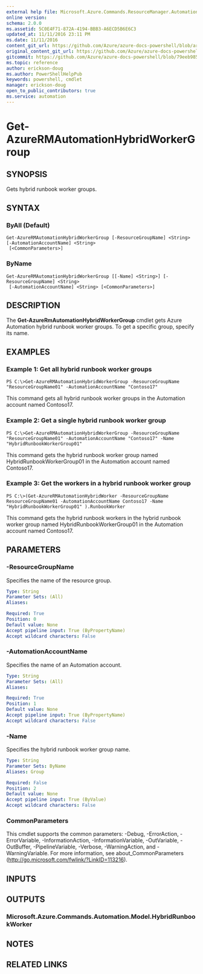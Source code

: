 ```yaml
---
external help file: Microsoft.Azure.Commands.ResourceManager.Automation.dll-Help.xml
online version:
schema: 2.0.0
ms.assetid: 5C0E4F71-872A-4194-BBB3-A6ECD5B6E6C3
updated_at: 11/11/2016 23:11 PM
ms.date: 11/11/2016
content_git_url: https://github.com/Azure/azure-docs-powershell/blob/armsql/azureps-cmdlets-docs/ResourceManager/AzureRM.Automation/v2.1.0/Get-AzureRMAutomationHybridWorkerGroup.md
original_content_git_url: https://github.com/Azure/azure-docs-powershell/blob/armsql/azureps-cmdlets-docs/ResourceManager/AzureRM.Automation/v2.1.0/Get-AzureRMAutomationHybridWorkerGroup.md
gitcommit: https://github.com/Azure/azure-docs-powershell/blob/79eeb985ea480979357fb4695832a0c3d29a48bf
ms.topic: reference
author: erickson-doug
ms.author: PowerShellHelpPub
keywords: powershell, cmdlet
manager: erickson-doug
open_to_public_contributors: true
ms.service: automation
---
```


# Get-AzureRMAutomationHybridWorkerGroup

## SYNOPSIS
Gets hybrid runbook worker groups.

## SYNTAX

### ByAll (Default)
```
Get-AzureRMAutomationHybridWorkerGroup [-ResourceGroupName] <String> [-AutomationAccountName] <String>
 [<CommonParameters>]
```

### ByName
```
Get-AzureRMAutomationHybridWorkerGroup [[-Name] <String>] [-ResourceGroupName] <String>
 [-AutomationAccountName] <String> [<CommonParameters>]
```

## DESCRIPTION
The **Get-AzureRmAutomationHybridWorkerGroup** cmdlet gets Azure Automation hybrid runbook worker groups.
To get a specific group, specify its name.

## EXAMPLES

### Example 1: Get all hybrid runbook worker groups
```
PS C:\>Get-AzureRMAutomationHybridWorkerGroup -ResourceGroupName "ResourceGroupName01" -AutomationAccountName "Contoso17"
```

This command gets all hybrid runbook worker groups in the Automation account named Contoso17.

### Example 2: Get a single hybrid runbook worker group
```
PS C:\>Get-AzureRMAutomationHybridWorkerGroup -ResourceGroupName "ResourceGroupName01" -AutomationAccountName "Contoso17" -Name "HybridRunbookWorkerGroup01"
```

This command gets the hybrid runbook worker group named HybridRunbookWorkerGroup01 in the Automation account named Contoso17.

### Example 3: Get the workers in a hybrid runbook worker group
```
PS C:\>(Get-AzureRMAutomationHybridWorker -ResourceGroupName ResourceGroupName01 -AutomationAccountName Contoso17 -Name "HybridRunbookWorkerGroup01" ).RunbookWorker
```

This command gets the hybrid runbook workers in the hybrid runbook worker group named HybridRunbookWorkerGroup01 in the Automation account named Contoso17.

## PARAMETERS

### -ResourceGroupName
Specifies the name of the resource group.

```yaml
Type: String
Parameter Sets: (All)
Aliases: 

Required: True
Position: 0
Default value: None
Accept pipeline input: True (ByPropertyName)
Accept wildcard characters: False
```

### -AutomationAccountName
Specifies the name of an Automation account.

```yaml
Type: String
Parameter Sets: (All)
Aliases: 

Required: True
Position: 1
Default value: None
Accept pipeline input: True (ByPropertyName)
Accept wildcard characters: False
```

### -Name
Specifies the hybrid runbook worker group name.

```yaml
Type: String
Parameter Sets: ByName
Aliases: Group

Required: False
Position: 2
Default value: None
Accept pipeline input: True (ByValue)
Accept wildcard characters: False
```

### CommonParameters
This cmdlet supports the common parameters: -Debug, -ErrorAction, -ErrorVariable, -InformationAction, -InformationVariable, -OutVariable, -OutBuffer, -PipelineVariable, -Verbose, -WarningAction, and -WarningVariable. For more information, see about_CommonParameters (http://go.microsoft.com/fwlink/?LinkID=113216).

## INPUTS

## OUTPUTS

### Microsoft.Azure.Commands.Automation.Model.HybridRunbookWorker

## NOTES

## RELATED LINKS


